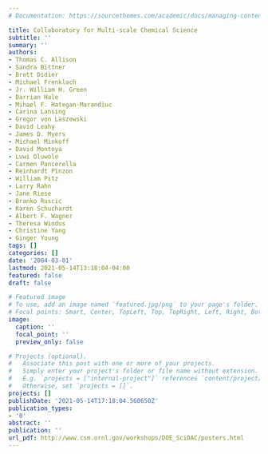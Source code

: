 ```yaml
---
# Documentation: https://sourcethemes.com/academic/docs/managing-content/

title: Collaboratory for Multi-scale Chemical Science
subtitle: ''
summary: ''
authors:
- Thomas C. Allison
- Sandra Bittner
- Brett Didier
- Michael Frenklach
- Jr. William H. Green
- Darrian Hale
- Mihael F. Hategan-Marandiuc
- Carina Lansing
- Gregor von Laszewski
- David Leahy
- James D. Myers
- Michael Minkoff
- David Montoya
- Luwi Oluwole
- Carmen Pancerella
- Reinhardt Pinzon
- William Pitz
- Larry Rahn
- Jane Riese
- Branko Ruscic
- Karen Schuchardt
- Albert F. Wagner
- Theresa Windus
- Christine Yang
- Ginger Young
tags: []
categories: []
date: '2004-03-01'
lastmod: 2021-05-14T13:18:04-04:00
featured: false
draft: false

# Featured image
# To use, add an image named `featured.jpg/png` to your page's folder.
# Focal points: Smart, Center, TopLeft, Top, TopRight, Left, Right, BottomLeft, Bottom, BottomRight.
image:
  caption: ''
  focal_point: ''
  preview_only: false

# Projects (optional).
#   Associate this post with one or more of your projects.
#   Simply enter your project's folder or file name without extension.
#   E.g. `projects = ["internal-project"]` references `content/project/deep-learning/index.md`.
#   Otherwise, set `projects = []`.
projects: []
publishDate: '2021-05-14T17:18:04.560650Z'
publication_types:
- '0'
abstract: ''
publication: ''
url_pdf: http://www.csm.ornl.gov/workshops/DOE_SciDAC/posters.html
---
```

